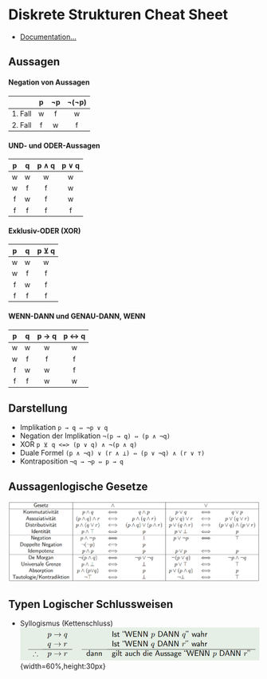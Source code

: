 # Diskrete Strukturen Cheat Sheet

* [Documentation...](https://moodle.jku.at/jku/pluginfile.php/7966747/mod_resource/content/8/DiskreteStrukturen_1.pdf)

## Aussagen

#### Negation von Aussagen

|          | p  | ¬p | ¬(¬p)|
|:--------:|:--:|:--:|:----:|
| 1. Fall  | w  | f  | w    |
| 2. Fall  | f  | w  | f    |

#### UND- und ODER-Aussagen

| p  	| q  	| p ∧ q | p ∨ q |
|:-----:|:-----:|:-----:|:-----:|
| w  	| w  	| w  	| w  	|
| w  	| f  	| f  	| w  	|
| f  	| w  	| f  	| w  	|
| f  	| f  	| f  	| f  	|

#### Exklusiv-ODER (XOR)

| p  | q  | p ⊻ q |
|:--:|:--:|:-----:|
| w  | w  | w     |
| w  | f  | f     |
| f  | w  | f     |
| f  | f  | f     |

#### WENN-DANN und GENAU-DANN, WENN

| p  	| q  	| p → q | p ↔ q |
|:-----:|:-----:|:-----:|:-----:|
| w  	| w  	| w  	| w  	|
| w  	| f  	| f  	| f  	|
| f  	| w  	| w  	| f  	|
| f  	| f  	| w  	| w  	|

## Darstellung

* Implikation `p → q ⇔ ¬p ∨ q`
* Negation der Implikation `¬(p → q) ⇔ (p ∧ ¬q)`
* XOR `p ⊻ q <=> (p ∨ q) ∧ ¬(p ∧ q)`
* Duale Formel `(p ∧ ¬q) ∨ (r ∧ ⊥) ⇔ (p ∨ ¬q) ∧ (r ∨ ⊤)`
* Kontraposition `¬q → ¬p ⇔ p → q`
  
## Aussagenlogische Gesetze

![Aussagenlogische Gesetze](AussagenlogischeGesetze.png)

## Typen Logischer Schlussweisen
* Syllogismus (Kettenschluss)
![Syllogismus (Kettenschluss)](Syllogismus.png){width=60%,height:30px}
